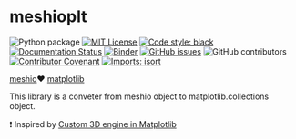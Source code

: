# meshioplt
![Python package](https://github.com/tkoyama010/meshioplt/workflows/Python%20package/badge.svg)
[![MIT License](http://img.shields.io/badge/license-MIT-blue.svg?style=flat)](LICENSE)
[![Code style: black](https://img.shields.io/badge/code%20style-black-000000.svg?style=flat-square)](https://github.com/psf/black)
[![Documentation Status](https://readthedocs.org/projects/meshioplt/badge/?version=latest)](https://meshioplt.readthedocs.io/en/latest/contents.html?badge=latest)
[![Binder](https://mybinder.org/badge_logo.svg)](https://mybinder.org/v2/gh/tkoyama010/meshioplt/master?urlpath=lab)
[![GitHub issues](https://img.shields.io/github/issues/tkoyama010/meshioplt.svg?style=flat-square)](https://img.shields.io/github/issues/tkoyama010/meshioplt?style=flat-square)
![GitHub contributors](https://img.shields.io/github/contributors/tkoyama010/meshioplt?style=flat-square)
[![Contributor Covenant](https://img.shields.io/badge/Contributor%20Covenant-v2.0%20adopted-ff69b4.svg)](CODE_OF_CONDUCT.md)
[![Imports: isort](https://img.shields.io/badge/%20imports-isort-%231674b1?style=flat&labelColor=ef8336)](https://timothycrosley.github.io/isort/)


[meshio](https://github.com/nschloe/meshio):heart: [matplotlib](https://github.com/matplotlib/matplotlib)

This library is a conveter from meshio object to matplotlib.collections object.

:exclamation: Inspired by [Custom 3D engine in Matplotlib](https://matplotlib.org/matplotblog/posts/custom-3d-engine/)

